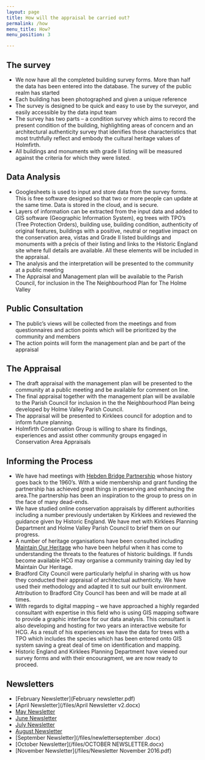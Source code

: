 ```yaml
---
layout: page
title: How will the appraisal be carried out?
permalink: /how
menu_title: How?
menu_position: 3

---
```


## The survey

* We now have all the completed building survey forms.  More than half the data has been entered into the database.  The survey of the public realm has started
* Each building has been photographed and given a unique reference
* The survey is designed to be quick and easy to use by the surveyor, and easily accessible by the data input team
* The survey has two parts – a condition survey which aims to record the present condition of the building, highlighting areas of concern and an architectural authenticity survey that idenifies those characteristics that most truthfully reflect and embody the cultural heritage values of Holmfirth.
* All buildings and monuments with grade II listing will be measured against the criteria for which they were listed.


## Data Analysis
* Googlesheets is used to input and store data from the survey forms. This is free software designed so that two or more people can update at the same time. Data is stored in the cloud, and is secure.
* Layers of information can be extracted from the input data and added to GIS software (Geographic Information System), eg trees with TPO’s (Tree Protection Orders), building use, building condition, authenticity of original features, buildings with a positive, neutral or negative impact on the conservation area, vistas and Grade II listed buildings and monuments with a précis of their listing and links to the Historic England site where full details are available. All these elements will be included in the appraisal.
* The analysis and the interpretation will be presented to the community at a public meeting
* The Appraisal and Management plan will be available to the Parish Council, for inclusion in the  The Neighbourhood Plan for The Holme Valley

## Public Consultation
* The public’s views will be collected from the meetings and from questionnaires and action points which will be prioritized by the community and members
* The action points will form the management plan and be part of the appraisal

## The Appraisal
* The draft appraisal with the management plan will be presented to the community at a public meeting and be available for comment on line.
* The final appraisal together with the management plan will be available to the Parish Council for inclusion in the the Neighbourhood Plan being developed by Holme Valley Parish Council.
* The appraisal will be presented to Kirklees council for adoption and to inform future planning. 
* Holmfirth Conservation Group is willing to share its findings, experiences and assist other community groups engaged in Conservation Area Appraisals


## Informing the Process

* We have had meetings with [Hebden Bridge Partnership](http://hbpartnership.org.uk) whose history goes back to the 1960’s. With a wide membership and grant funding the partnership has achieved great things in preserving and enhancing the area.The partnership has been an inspiration to the group to press on in the face of many dead-ends.
* We have studied online conservation appraisals by different authorities including a number previously undertaken by Kirklees and reviewed the guidance given by Historic England. We have met with Kirklees Planning Department and Holme Valley Parish Council to brief them on our progress.
* A number of heritage organisations have been consulted including [Maintain Our Heritage](http://www.maintainourheritage.co.uk) who have been helpful when it has come to understanding the threats to the features of historic buildings. If funds become available HCG may organise a community training day led by Maintain Our Heritage.
* Bradford City Council were particularly helpful in sharing with us how they conducted their appraisal of architectual authenticity. We have used their methodology and adapted it to suit our built environment.  Attribution to Bradford City Council has been and will be made at all times.
* With regards to digital mapping – we have approached a highly regarded consultant with expertise in this field who is using GIS mapping software to provide a graphic interface for our data analysis. This consultant is also developing and hosting for two years an interactive website for HCG. As a result of his experiences we have the data for trees with a TPO which includes the species which has been entered onto GIS system saving a great deal of time on identification and mapping.
* Historic England and Kirklees Planning Department have viewed our survey forms and with their encouragment, we are now ready to proceed. 

## Newsletters
* [February Newsletter](February newsletter.pdf)
* [April Newsletter](/files/April Newsletter v2.docx)
* [May Newsletter](/files/maynewsletter.pdf)
* [June Newsletter](/files/Junenewsletter2016.pdf)
* [July Newsletter](/files/JulyNewsletter.pdf)
* [August Newsletter](/files/newsletterAugust2016.pdf)
* [September Newsletter](/files/newletterseptember .docx)
* [October Newsletter](/files/OCTOBER NEWSLETTER.docx)
* [November Newsletter](/files/Newsletter November 2016.pdf)
